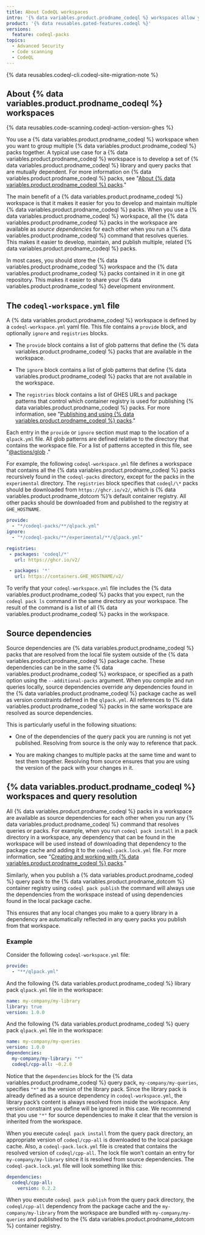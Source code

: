 ```yaml
---
title: About CodeQL workspaces
intro: '{% data variables.product.prodname_codeql %} workspaces allow you to develop and maintain a group of {% data variables.product.prodname_codeql %} packs that depend on each other.'
product: '{% data reusables.gated-features.codeql %}'
versions:
  feature: codeql-packs
topics:
  - Advanced Security
  - Code scanning
  - CodeQL
---
```


{% data reusables.codeql-cli.codeql-site-migration-note %}

## About {% data variables.product.prodname_codeql %} workspaces

{% data reusables.code-scanning.codeql-action-version-ghes %}

You use a {% data variables.product.prodname_codeql %} workspace when you want to group multiple {% data variables.product.prodname_codeql %} packs together. A typical use case for a {% data variables.product.prodname_codeql %} workspace is to develop a set of {% data variables.product.prodname_codeql %} library and query packs that are mutually dependent. For more information on {% data variables.product.prodname_codeql %} packs, see "[About {% data variables.product.prodname_codeql %} packs](/code-security/codeql-cli/codeql-cli-reference/about-codeql-packs)."

The main benefit of a {% data variables.product.prodname_codeql %} workspace is that it makes it easier for you to develop and maintain multiple {% data variables.product.prodname_codeql %} packs. When you use a {% data variables.product.prodname_codeql %} workspace, all the {% data variables.product.prodname_codeql %} packs in the workspace are available as *source dependencies* for each other when you run a {% data variables.product.prodname_codeql %} command that resolves queries. This makes it easier to develop, maintain, and publish multiple, related {% data variables.product.prodname_codeql %} packs.

In most cases, you should store the {% data variables.product.prodname_codeql %} workspace and the {% data variables.product.prodname_codeql %} packs contained in it in one git repository. This makes it easier to share your {% data variables.product.prodname_codeql %} development environment.

## The `codeql-workspace.yml` file

A {% data variables.product.prodname_codeql %} workspace is defined by a `codeql-workspace.yml` yaml file. This file contains a `provide` block, and optionally `ignore` and `registries` blocks.

* The `provide` block contains a list of glob patterns that define the {% data variables.product.prodname_codeql %} packs that are available in the workspace.

* The `ignore` block contains a list of glob patterns that define {% data variables.product.prodname_codeql %} packs that are not available in the workspace.

* The `registries` block contains a list of GHES URLs and package patterns that control which container registry is used for publishing {% data variables.product.prodname_codeql %} packs. For more information, see "[Publishing and using {% data variables.product.prodname_codeql %} packs](/code-security/codeql-cli/using-the-codeql-cli/publishing-and-using-codeql-packs#working-with-codeql-packs-on-ghes)."

Each entry in the `provide` or `ignore` section must map to the location of a `qlpack.yml` file. All glob patterns are defined relative to the directory that contains the workspace file. For a list of patterns accepted in this file, see "[@actions/glob](https://github.com/actions/toolkit/tree/main/packages/glob#patterns) ."

For example, the following `codeql-workspace.yml` file defines a workspace that contains all the {% data variables.product.prodname_codeql %} packs recursively found in the `codeql-packs` directory, except for the packs in the `experimental` directory. The `registries` block specifies that `codeql/\*` packs should be downloaded from `https://ghcr.io/v2/`, which is {% data variables.product.prodname_dotcom %}’s default container registry. All other packs should be downloaded from and published to the registry at `GHE_HOSTNAME`.

```yaml
provide:
  - "*/codeql-packs/**/qlpack.yml"
ignore:
  - "*/codeql-packs/**/experimental/**/qlpack.yml"

registries:
 - packages: 'codeql/*'
   url: https://ghcr.io/v2/

 - packages: '*'
   url: https://containers.GHE_HOSTNAME/v2/
```

To verify that your `codeql-workspace.yml` file includes the {% data variables.product.prodname_codeql %} packs that you expect, run the `codeql pack ls` command in the same directory as your workspace. The result of the command is a list of all {% data variables.product.prodname_codeql %} packs in the workspace.

## Source dependencies

Source dependencies are {% data variables.product.prodname_codeql %} packs that are resolved from the local file system outside of the {% data variables.product.prodname_codeql %} package cache. These dependencies can be in the same {% data variables.product.prodname_codeql %} workspace, or specified as a path option using the `--additional-packs` argument. When you compile and run queries locally, source dependencies override any dependencies found in the {% data variables.product.prodname_codeql %} package cache as well as version constraints defined in the `qlpack.yml`. All references to {% data variables.product.prodname_codeql %} packs in the same workspace are resolved as source dependencies.

This is particularly useful in the following situations:

* One of the dependencies of the query pack you are running is not yet published. Resolving from source is the only way to reference that pack.

* You are making changes to multiple packs at the same time and want to test them together. Resolving from source ensures that you are using the version of the pack with your changes in it.

## {% data variables.product.prodname_codeql %} workspaces and query resolution

All {% data variables.product.prodname_codeql %} packs in a workspace are available as source dependencies for each other when you run any {% data variables.product.prodname_codeql %} command that resolves queries or packs. For example, when you run `codeql pack install` in a pack directory in a workspace, any dependency that can be found in the workspace will be used instead of downloading that dependency to the package cache and adding it to the `codeql-pack.lock.yml` file. For more information, see "[Creating and working with {% data variables.product.prodname_codeql %} packs](/code-security/codeql-cli/using-the-codeql-cli/creating-and-working-with-codeql-packs#adding-and-installing-dependencies)."

Similarly, when you publish a {% data variables.product.prodname_codeql %} query pack to the {% data variables.product.prodname_dotcom %} container registry using  `codeql pack publish` the command will always use the dependencies from the workspace instead of using dependencies found in the local package cache.

This ensures that any local changes you make to a query library in a dependency are automatically reflected in any query packs you publish from that workspace.

### Example

Consider the following `codeql-workspace.yml` file:

```yaml
provide:
  - "**/qlpack.yml"
```

And the following {% data variables.product.prodname_codeql %} library pack `qlpack.yml` file in the workspace:

```yaml
name: my-company/my-library
library: true
version: 1.0.0
```

And the following {% data variables.product.prodname_codeql %} query pack `qlpack.yml` file in the workspace:

```yaml
name: my-company/my-queries
version: 1.0.0
dependencies:
  my-company/my-library: "*"
  codeql/cpp-all: ~0.2.0
```

Notice that the `dependencies` block for the {% data variables.product.prodname_codeql %} query pack, `my-company/my-queries`, specifies  `"*"` as the version of the library pack. Since the library pack is already defined as a source dependency in `codeql-workspace.yml`, the library pack’s content is always resolved from inside the workspace. Any version constraint you define will be ignored in this case. We recommend that you use `"*"` for source dependencies to make it clear that the version is inherited from the workspace.

When you execute `codeql pack install` from the query pack directory, an appropriate version of `codeql/cpp-all` is downloaded to the local package cache. Also, a `codeql-pack.lock.yml` file is created that contains the resolved version of `codeql/cpp-all`. The lock file won’t contain an entry for `my-company/my-library` since it is resolved from source dependencies. The `codeql-pack.lock.yml` file will look something like this:

```yaml
dependencies:
  codeql/cpp-all:
    version: 0.2.2
```

When you execute `codeql pack publish` from the query pack directory, the `codeql/cpp-all` dependency from the package cache and the `my-company/my-library` from the workspace are bundled with `my-company/my-queries` and published to the {% data variables.product.prodname_dotcom %} container registry.
